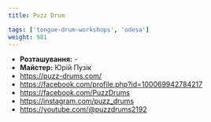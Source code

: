 ```yaml
---
title: Puzz Drum

tags: ['tongue-drum-workshops', 'odesa']
weight: 981
---
```



- **Розташування:** -
- **Майстер:** Юрій Пузік
- https://puzz-drums.com/
- https://facebook.com/profile.php?id=100069942784217
- https://facebook.com/PuzzDrums
- https://instagram.com/puzz_drums
- https://youtube.com/@puzzdrums2192

